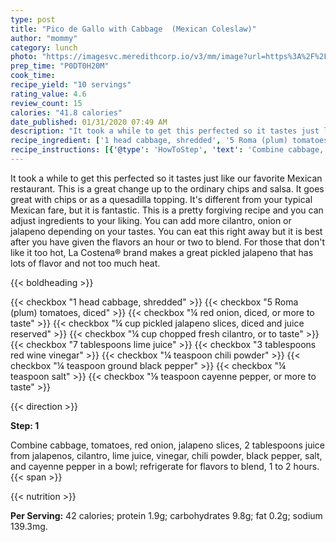 ```yaml
---
type: post
title: "Pico de Gallo with Cabbage  (Mexican Coleslaw)"
author: "mommy"
category: lunch
photo: "https://imagesvc.meredithcorp.io/v3/mm/image?url=https%3A%2F%2Fimages.media-allrecipes.com%2Fuserphotos%2F1823582.jpg"
prep_time: "P0DT0H20M"
cook_time: 
recipe_yield: "10 servings"
rating_value: 4.6
review_count: 15
calories: "41.8 calories"
date_published: 01/31/2020 07:49 AM
description: "It took a while to get this perfected so it tastes just like our favorite Mexican restaurant. This is a great change up to the ordinary chips and salsa. It goes great with chips or as a quesadilla topping. It's different from your typical Mexican fare, but it is fantastic. This is a pretty forgiving recipe and you can adjust ingredients to your liking. You can add more cilantro, onion or jalapeno depending on your tastes. You can eat this right away but it is best after you have given the flavors an hour or two to blend. For those that don't like it too hot, La Costena® brand makes a great pickled jalapeno that has lots of flavor and not too much heat."
recipe_ingredient: ['1 head cabbage, shredded', '5 Roma (plum) tomatoes, diced', '¼ red onion, diced, or more to taste', '¼ cup pickled jalapeno slices, diced and juice reserved', '¼ cup chopped fresh cilantro, or to taste', '7 tablespoons lime juice', '3 tablespoons red wine vinegar', '¼ teaspoon chili powder', '¼ teaspoon ground black pepper', '¼ teaspoon salt', '⅛ teaspoon cayenne pepper, or more to taste']
recipe_instructions: [{'@type': 'HowToStep', 'text': 'Combine cabbage, tomatoes, red onion, jalapeno slices, 2 tablespoons juice from jalapenos, cilantro, lime juice, vinegar, chili powder, black pepper, salt, and cayenne pepper in a bowl; refrigerate for flavors to blend, 1 to 2 hours.\n'}]
---
```


It took a while to get this perfected so it tastes just like our favorite Mexican restaurant. This is a great change up to the ordinary chips and salsa. It goes great with chips or as a quesadilla topping. It's different from your typical Mexican fare, but it is fantastic. This is a pretty forgiving recipe and you can adjust ingredients to your liking. You can add more cilantro, onion or jalapeno depending on your tastes. You can eat this right away but it is best after you have given the flavors an hour or two to blend. For those that don't like it too hot, La Costena® brand makes a great pickled jalapeno that has lots of flavor and not too much heat. 

{{< boldheading >}}

{{< checkbox "1 head cabbage, shredded" >}}
{{< checkbox "5  Roma (plum) tomatoes, diced" >}}
{{< checkbox "¼  red onion, diced, or more to taste" >}}
{{< checkbox "¼ cup pickled jalapeno slices, diced and juice reserved" >}}
{{< checkbox "¼ cup chopped fresh cilantro, or to taste" >}}
{{< checkbox "7 tablespoons lime juice" >}}
{{< checkbox "3 tablespoons red wine vinegar" >}}
{{< checkbox "¼ teaspoon chili powder" >}}
{{< checkbox "¼ teaspoon ground black pepper" >}}
{{< checkbox "¼ teaspoon salt" >}}
{{< checkbox "⅛ teaspoon cayenne pepper, or more to taste" >}}


{{< direction >}}

**Step: 1**

Combine cabbage, tomatoes, red onion, jalapeno slices, 2 tablespoons juice from jalapenos, cilantro, lime juice, vinegar, chili powder, black pepper, salt, and cayenne pepper in a bowl; refrigerate for flavors to blend, 1 to 2 hours.{{< span >}}

{{< nutrition >}}

**Per Serving:** 42 calories; protein 1.9g; carbohydrates 9.8g; fat 0.2g; sodium 139.3mg.